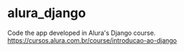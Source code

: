 # alura_django
Code the app developed in Alura's Django course. https://cursos.alura.com.br/course/introducao-ao-django
